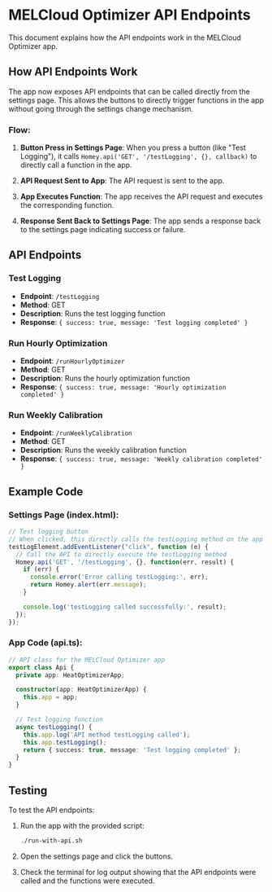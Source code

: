 # MELCloud Optimizer API Endpoints

This document explains how the API endpoints work in the MELCloud Optimizer app.

## How API Endpoints Work

The app now exposes API endpoints that can be called directly from the settings page. This allows the buttons to directly trigger functions in the app without going through the settings change mechanism.

### Flow:

1. **Button Press in Settings Page**:
   When you press a button (like "Test Logging"), it calls `Homey.api('GET', '/testLogging', {}, callback)` to directly call a function in the app.

2. **API Request Sent to App**:
   The API request is sent to the app.

3. **App Executes Function**:
   The app receives the API request and executes the corresponding function.

4. **Response Sent Back to Settings Page**:
   The app sends a response back to the settings page indicating success or failure.

## API Endpoints

### Test Logging
- **Endpoint**: `/testLogging`
- **Method**: GET
- **Description**: Runs the test logging function
- **Response**: `{ success: true, message: 'Test logging completed' }`

### Run Hourly Optimization
- **Endpoint**: `/runHourlyOptimizer`
- **Method**: GET
- **Description**: Runs the hourly optimization function
- **Response**: `{ success: true, message: 'Hourly optimization completed' }`

### Run Weekly Calibration
- **Endpoint**: `/runWeeklyCalibration`
- **Method**: GET
- **Description**: Runs the weekly calibration function
- **Response**: `{ success: true, message: 'Weekly calibration completed' }`

## Example Code

### Settings Page (index.html):
```javascript
// Test logging button
// When clicked, this directly calls the testLogging method on the app
testLogElement.addEventListener("click", function (e) {
  // Call the API to directly execute the testLogging method
  Homey.api('GET', '/testLogging', {}, function(err, result) {
    if (err) {
      console.error('Error calling testLogging:', err);
      return Homey.alert(err.message);
    }

    console.log('testLogging called successfully:', result);
  });
});
```

### App Code (api.ts):
```typescript
// API class for the MELCloud Optimizer app
export class Api {
  private app: HeatOptimizerApp;

  constructor(app: HeatOptimizerApp) {
    this.app = app;
  }

  // Test logging function
  async testLogging() {
    this.app.log('API method testLogging called');
    this.app.testLogging();
    return { success: true, message: 'Test logging completed' };
  }
}
```

## Testing

To test the API endpoints:

1. Run the app with the provided script:
   ```bash
   ./run-with-api.sh
   ```

2. Open the settings page and click the buttons.

3. Check the terminal for log output showing that the API endpoints were called and the functions were executed.
